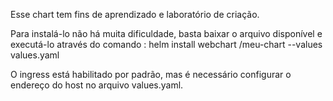 Esse chart tem fins de aprendizado e laboratório de criação.

Para instalá-lo não há muita dificuldade, basta baixar o arquivo disponível e executá-lo através do comando : helm install webchart /meu-chart --values values.yaml

O ingress está habilitado por padrão, mas é necessário configurar o endereço do host no arquivo values.yaml.
